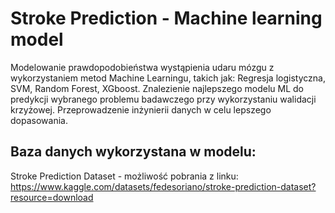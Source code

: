 Stroke Prediction - Machine learning model
===========

Modelowanie prawdopodobieństwa wystąpienia udaru mózgu z wykorzystaniem metod Machine Learningu, takich jak: Regresja logistyczna, SVM, Random Forest, XGboost. Znalezienie najlepszego modelu ML do predykcji wybranego problemu badawczego przy wykorzystaniu walidacji krzyżowej. Przeprowadzenie inżynierii danych w celu lepszego dopasowania.


Baza danych wykorzystana w modelu:
----------
Stroke Prediction Dataset - możliwość pobrania z linku: https://www.kaggle.com/datasets/fedesoriano/stroke-prediction-dataset?resource=download


